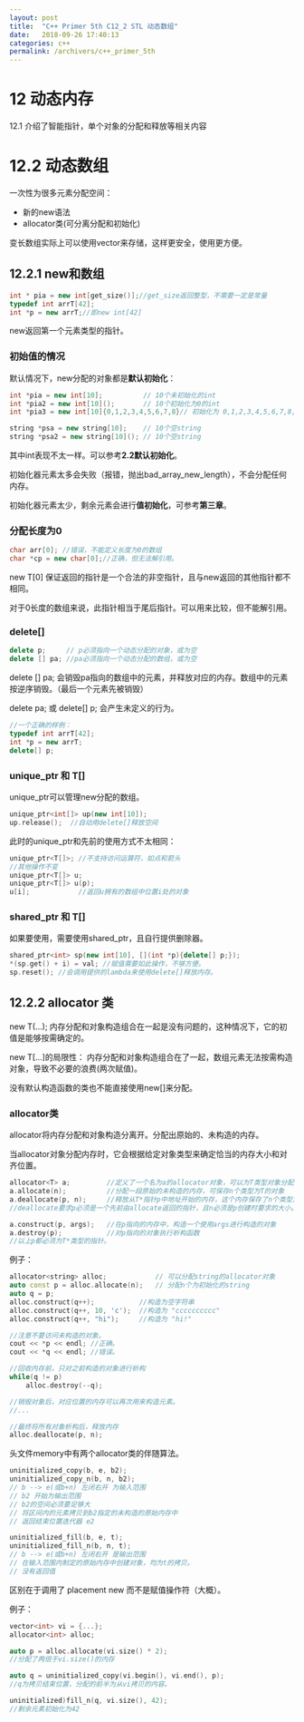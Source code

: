 ```yaml
---
layout: post
title:  "C++ Primer 5th C12_2 STL 动态数组"
date:   2018-09-26 17:40:13
categories: c++
permalink: /archivers/c++_primer_5th
---
```

# 12 动态内存

12.1 介绍了智能指针，单个对象的分配和释放等相关内容

# 12.2 动态数组

一次性为很多元素分配空间：
* 新的new语法
* allocator类(可分离分配和初始化)

变长数组实际上可以使用vector来存储，这样更安全，使用更方便。



## 12.2.1 new和数组

```c++
int * pia = new int[get_size()];//get_size返回整型，不需要一定是常量
typedef int arrT[42];
int *p = new arrT;//即new int[42]
```
new返回第一个元素类型的指针。


### 初始值的情况

默认情况下，new分配的对象都是**默认初始化**：
```c++
int *pia = new int[10];          // 10个未初始化的int
int *pia2 = new int[10]();       // 10个初始化为0的int
int *pia3 = new int[10]{0,1,2,3,4,5,6,7,8}// 初始化为 0,1,2,3,4,5,6,7,8,0  最终的0为值初始化

string *psa = new string[10];    // 10个空string
string *psa2 = new string[10](); // 10个空string
```
其中int表现不太一样。可以参考**2.2默认初始化**。

初始化器元素太多会失败（报错，抛出bad_array_new_length），不会分配任何内存。

初始化器元素太少，剩余元素会进行**值初始化**，可参考**第三章**。

### 分配长度为0
```c++
char arr[0]; //错误，不能定义长度为0的数组
char *cp = new char[0];//正确，但无法解引用。
```
new T[0] 保证返回的指针是一个合法的非空指针，且与new返回的其他指针都不相同。

对于0长度的数组来说，此指针相当于尾后指针。可以用来比较，但不能解引用。

### delete[]
```c++
delete p;     // p必须指向一个动态分配的对象，或为空
delete [] pa; //pa必须指向一个动态分配的数组，或为空
```

delete [] pa; 会销毁pa指向的数组中的元素，并释放对应的内存。数组中的元素按逆序销毁。（最后一个元素先被销毁）

delete pa; 或 delete[] p; 会产生未定义的行为。

```c++
//一个正确的样例：
typedef int arrT[42];
int *p = new arrT;
delete[] p;
```

### unique_ptr 和 T[]

unique_ptr可以管理new分配的数组。
```c++
unique_ptr<int[]> up(new int[10]);
up.release();  //自动用delete[]释放空间
```

此时的unique_ptr和先前的使用方式不太相同：
```c++
unique_ptr<T[]>; //不支持访问运算符，如点和箭头
//其他操作不变
unique_ptr<T[]> u;
unique_ptr<T[]> u(p);
u[i];            //返回u拥有的数组中位置i处的对象
```

### shared_ptr 和 T[]

如果要使用，需要使用shared_ptr<T>，且自行提供删除器。

```c++
shared_ptr<int> sp(new int[10], [](int *p){delete[] p;});
*(sp.get() + i) = val; //赋值需要如此操作，不够方便。
sp.reset(); //会调用提供的lambda来使用delete[]释放内存。
```

## 12.2.2 allocator 类

new T(...); 内存分配和对象构造组合在一起是没有问题的，这种情况下，它的初值是能够按需确定的。

new T[...]的局限性： 内存分配和对象构造组合在了一起，数组元素无法按需构造对象，导致不必要的浪费(两次赋值)。

没有默认构造函数的类也不能直接使用new[]来分配。

### allocator类

allocator将内存分配和对象构造分离开。分配出原始的、未构造的内存。

当allocator对象分配内存时，它会根据给定对象类型来确定恰当的内存大小和对齐位置。

```c++
allocator<T> a;         //定义了一个名为a的allocator对象，可以为T类型对象分配内存
a.allocate(n);          //分配一段原始的未构造的内存，可保存n个类型为T的对象
a.deallocate(p, n);     //释放从T*指针p中地址开始的内存，这个内存保存了n个类型为T的对象。
//deallocate要求p必须是一个先前由allocate返回的指针，且n必须是p创建时要求的大小。调用deallocate前需要对内存中每个创建的对象调用destroy

a.construct(p, args);   //在p指向的内存中，构造一个使用args进行构造的对象
a.destroy(p);           //对p指向的对象执行析构函数
//以上p都必须为T*类型的指针。
```
例子：
```c++
allocator<string> alloc;            // 可以分配string的allocator对象
auto const p = alloc.allocate(n);   // 分配n个为初始化的string
auto q = p;
alloc.construct(q++);           //构造为空字符串
alloc.construct(q++, 10, 'c');  //构造为 "cccccccccc"
alloc.construct(q++, "hi");     //构造为 "hi!"

//注意不要访问未构造的对象。
cout << *p << endl; //正确。
cout << *q << endl; //错误。

//回收内存前，只对之前构造的对象进行析构
while(q != p)
    alloc.destroy(--q);

//销毁对象后，对应位置的内存可以再次用来构造元素。
//...

//最终将所有对象析构后，释放内存
alloc.deallocate(p, n);
```

头文件memory中有两个allocator类的伴随算法。
```c++
uninitialized_copy(b, e, b2);
uninitialized_copy_n(b, n, b2);
// b --> e(或b+n) 左闭右开 为输入范围
// b2 开始为输出范围
// b2的空间必须要足够大
// 将区间内的元素拷贝到b2指定的未构造的原始内存中
// 返回结束位置迭代器 e2

uninitialized_fill(b, e, t);
uninitialized_fill_n(b, n, t);
// b --> e(或b+n) 左闭右开 是输出范围
// 在输入范围内制定的原始内存中创建对象，均为t的拷贝。
// 没有返回值
```
区别在于调用了 placement new 而不是赋值操作符（大概）。

例子：
```c++
vector<int> vi = {...};
allocator<int> alloc;

auto p = alloc.allocate(vi.size() * 2);
//分配了两倍于vi.size()的内存

auto q = uninitialized_copy(vi.begin(), vi.end(), p);
//q为拷贝结束位置，分配的前半为从vi拷贝的内容。

uninitialized)fill_n(q, vi.size(), 42);
//剩余元素初始化为42
```


